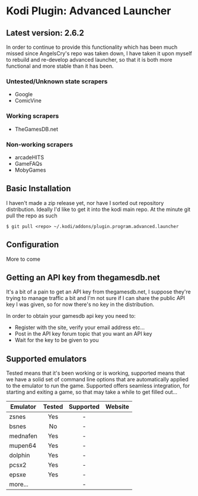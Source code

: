 Kodi Plugin: Advanced Launcher
==

Latest version: 2.6.2
--

In order to continue to provide this functionality which has been much missed since AngelsCry's repo was taken down, I have taken it upon myself to rebuild and re-develop advanced launcher, so that it is both more functional and more stable than it has been.

### Untested/Unknown state scrapers
- Google
- ComicVine

### Working scrapers

- TheGamesDB.net

### Non-working scrapers

- arcadeHITS
- GameFAQs
- MobyGames

Basic Installation
--
I haven't made a zip release yet, nor have I sorted out repository distribution. Ideally I'd
like to get it into the kodi main repo. At the minute git pull the repo as such

    $ git pull <repo> ~/.kodi/addons/plugin.program.advanced.launcher

Configuration
--

More to come


Getting an API key from thegamesdb.net
--

It's a bit of a pain to get an API key from thegamesdb.net, I suppose they're trying to manage traffic a bit and I'm not sure if I can share the public API key I was given, so for now there's no key in the distribution.

In order to obtain your gamesdb api key you need to:
- Register with the site, verify your email address etc...
- Post in the API key forum topic that you want an API key
- Wait for the key to be given to you


Supported emulators
--

Tested means that it's been working or is working, supported means that we have a solid set of command line options that are automatically applied to the emulator to run the game. Supported offers seamless integration, for starting and exiting a game, so that may take a while to get filled out...

|Emulator   | Tested | Supported | Website                       |
|-----------|:------:|:---------:|-------------------------------|
|zsnes      | Yes    | -         |                               |
|bsnes      | No     | -         |                               |
|mednafen   | Yes    | -         |                               |
|mupen64    | Yes    | -         |                               |
|dolphin    | Yes    | -         |                               |
|pcsx2      | Yes    | -         |                               |
|epsxe      | Yes    | -         |                               |
|more...    |        | -         |                               |
